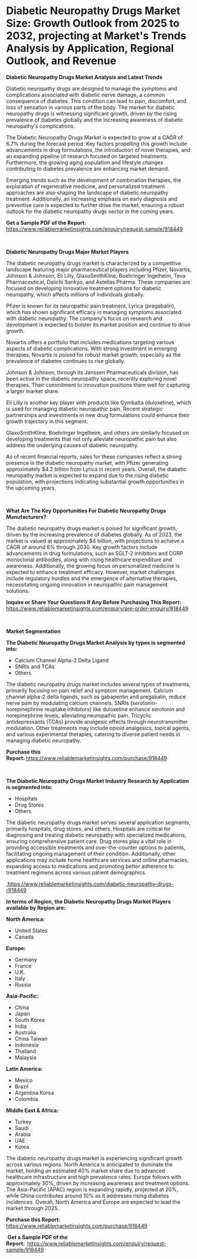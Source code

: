 <p><h1>Diabetic Neuropathy Drugs Market Size: Growth Outlook from 2025 to 2032, projecting at Market's Trends Analysis by Application, Regional Outlook, and Revenue</h1></p><p><strong>Diabetic Neuropathy Drugs Market Analysis and Latest Trends</strong></p>
<p><p>Diabetic neuropathy drugs are designed to manage the symptoms and complications associated with diabetic nerve damage, a common consequence of diabetes. This condition can lead to pain, discomfort, and loss of sensation in various parts of the body. The market for diabetic neuropathy drugs is witnessing significant growth, driven by the rising prevalence of diabetes globally and the increasing awareness of diabetic neuropathy's complications.</p><p>The Diabetic Neuropathy Drugs Market is expected to grow at a CAGR of 6.7% during the forecast period. Key factors propelling this growth include advancements in drug formulations, the introduction of novel therapies, and an expanding pipeline of research focused on targeted treatments. Furthermore, the growing aging population and lifestyle changes contributing to diabetes prevalence are enhancing market demand.</p><p>Emerging trends such as the development of combination therapies, the exploration of regenerative medicine, and personalized treatment approaches are also shaping the landscape of diabetic neuropathy treatment. Additionally, an increasing emphasis on early diagnosis and preventive care is expected to further drive the market, ensuring a robust outlook for the diabetic neuropathy drugs sector in the coming years.</p></p>
<p><strong>Get a Sample PDF of the Report:&nbsp;</strong> <a href="https://www.reliablemarketinsights.com/enquiry/request-sample/918449?utm_campaign=3133&utm_medium=2&utm_source=Github&utm_content=ia&utm_term=18042025&utm_id=diabetic-neuropathy-drugs">https://www.reliablemarketinsights.com/enquiry/request-sample/918449</a></p>
<p>&nbsp;</p>
<p><strong>Diabetic Neuropathy Drugs Major Market Players</strong></p>
<p><p>The diabetic neuropathy drugs market is characterized by a competitive landscape featuring major pharmaceutical players including Pfizer, Novartis, Johnson & Johnson, Eli Lilly, GlaxoSmithKline, Boehringer Ingelheim, Teva Pharmaceutical, Daiichi Sankyo, and Astellas Pharma. These companies are focused on developing innovative treatment options for diabetic neuropathy, which affects millions of individuals globally.</p><p>Pfizer is known for its neuropathic pain treatment, Lyrica (pregabalin), which has shown significant efficacy in managing symptoms associated with diabetic neuropathy. The company's focus on research and development is expected to bolster its market position and continue to drive growth.</p><p>Novartis offers a portfolio that includes medications targeting various aspects of diabetic complications. With strong investment in emerging therapies, Novartis is poised for robust market growth, especially as the prevalence of diabetes continues to rise globally.</p><p>Johnson & Johnson, through its Janssen Pharmaceuticals division, has been active in the diabetic neuropathy space, recently exploring novel therapies. Their commitment to innovation positions them well for capturing a larger market share.</p><p>Eli Lilly is another key player with products like Cymbalta (duloxetine), which is used for managing diabetic neuropathic pain. Recent strategic partnerships and investments in new drug formulations could enhance their growth trajectory in this segment.</p><p>GlaxoSmithKline, Boehringer Ingelheim, and others are similarly focused on developing treatments that not only alleviate neuropathic pain but also address the underlying causes of diabetic neuropathy.</p><p>As of recent financial reports, sales for these companies reflect a strong presence in the diabetic neuropathy market, with Pfizer generating approximately $4.2 billion from Lyrica in recent years. Overall, the diabetic neuropathy market is expected to expand due to the rising diabetic population, with projections indicating substantial growth opportunities in the upcoming years.</p></p>
<p>&nbsp;</p>
<p><strong>What Are The Key Opportunities For Diabetic Neuropathy Drugs Manufacturers?</strong></p>
<p><p>The diabetic neuropathy drugs market is poised for significant growth, driven by the increasing prevalence of diabetes globally. As of 2023, the market is valued at approximately $4 billion, with projections to achieve a CAGR of around 6% through 2030. Key growth factors include advancements in drug formulations, such as SGLT-2 inhibitors and CGRP monoclonal antibodies, along with rising healthcare expenditure and awareness. Additionally, the growing focus on personalized medicine is expected to enhance treatment efficacy. However, market challenges include regulatory hurdles and the emergence of alternative therapies, necessitating ongoing innovation in neuropathic pain management solutions.</p></p>
<p><strong>Inquire or Share Your Questions If Any Before Purchasing This Report:</strong> <a href="https://www.reliablemarketinsights.com/enquiry/pre-order-enquiry/918449?utm_campaign=3133&utm_medium=2&utm_source=Github&utm_content=ia&utm_term=18042025&utm_id=diabetic-neuropathy-drugs">https://www.reliablemarketinsights.com/enquiry/pre-order-enquiry/918449</a></p>
<p>&nbsp;</p>
<p><strong>Market Segmentation</strong></p>
<p><strong>The Diabetic Neuropathy Drugs Market Analysis by types is segmented into:</strong></p>
<p><ul><li>Calcium Channel Alpha-2 Delta Ligand</li><li>SNRIs and TCAs</li><li>Others</li></ul></p>
<p><p>The diabetic neuropathy drugs market includes several types of treatments, primarily focusing on pain relief and symptom management. Calcium channel alpha-2 delta ligands, such as gabapentin and pregabalin, reduce nerve pain by modulating calcium channels. SNRIs (serotonin-norepinephrine reuptake inhibitors) like duloxetine enhance serotonin and norepinephrine levels, alleviating neuropathic pain. Tricyclic antidepressants (TCAs) provide analgesic effects through neurotransmitter modulation. Other treatments may include opioid analgesics, topical agents, and various experimental therapies, catering to diverse patient needs in managing diabetic neuropathy.</p></p>
<p><strong>Purchase this Report:&nbsp;</strong><a href="https://www.reliablemarketinsights.com/purchase/918449?utm_campaign=3133&utm_medium=2&utm_source=Github&utm_content=ia&utm_term=18042025&utm_id=diabetic-neuropathy-drugs">https://www.reliablemarketinsights.com/purchase/918449</a></p>
<p>&nbsp;</p>
<p><strong>The Diabetic Neuropathy Drugs Market Industry Research by Application is segmented into:</strong></p>
<p><ul><li>Hospitals</li><li>Drug Stores</li><li>Others</li></ul></p>
<p><p>The diabetic neuropathy drugs market serves several application segments, primarily hospitals, drug stores, and others. Hospitals are critical for diagnosing and treating diabetic neuropathy with specialized medications, ensuring comprehensive patient care. Drug stores play a vital role in providing accessible treatments and over-the-counter options to patients, facilitating ongoing management of their condition. Additionally, other applications may include home healthcare services and online pharmacies, expanding access to medications and promoting better adherence to treatment regimens across various patient demographics.</p></p>
<p><a href="https://www.reliablemarketinsights.com/diabetic-neuropathy-drugs-r918449?utm_campaign=3133&utm_medium=2&utm_source=Github&utm_content=ia&utm_term=18042025&utm_id=diabetic-neuropathy-drugs">&nbsp;https://www.reliablemarketinsights.com/diabetic-neuropathy-drugs-r918449</a></p>
<p><strong>In terms of Region, the Diabetic Neuropathy Drugs Market Players available by Region are:</strong></p>
<p>
    <p> <strong> North America: </strong>
        <ul>
            <li>United States</li>
            <li>Canada</li>
        </ul>
        </p> 
    <p> <strong> Europe: </strong>
        <ul>
            <li>Germany</li>
            <li>France</li>
            <li>U.K.</li>
            <li>Italy</li>
            <li>Russia</li>
        </ul>
        </p> 
    <p> <strong> Asia-Pacific: </strong>
        <ul>
            <li>China</li>
            <li>Japan</li>
            <li>South Korea</li>
            <li>India</li>
            <li>Australia</li>
            <li>China Taiwan</li>
            <li>Indonesia</li>
            <li>Thailand</li>
            <li>Malaysia</li>
        </ul>
        </p> 
    <p> <strong> Latin America: </strong>
        <ul>
            <li>Mexico</li>
            <li>Brazil</li>
            <li>Argentina Korea</li>
            <li>Colombia</li>
        </ul>
        </p> 
    <p> <strong> Middle East & Africa: </strong>
        <ul>
            <li>Turkey</li>
            <li>Saudi</li>
            <li>Arabia</li>
            <li>UAE</li>
            <li>Korea</li>
        </ul>
    </p>
    </p>
<p><p>The diabetic neuropathy drugs market is experiencing significant growth across various regions. North America is anticipated to dominate the market, holding an estimated 40% market share due to advanced healthcare infrastructure and high prevalence rates. Europe follows with approximately 30%, driven by increasing awareness and treatment options. The Asia-Pacific (APAC) region is expanding rapidly, projected at 20%, while China contributes around 10% as it addresses rising diabetes incidences. Overall, North America and Europe are expected to lead the market through 2025.</p></p>
<p><strong>Purchase this Report: </strong><a href="https://www.reliablemarketinsights.com/purchase/918449?utm_campaign=3133&utm_medium=2&utm_source=Github&utm_content=ia&utm_term=18042025&utm_id=diabetic-neuropathy-drugs">https://www.reliablemarketinsights.com/purchase/918449</a></p>
<p>&nbsp;<strong>Get a Sample PDF of the Report:&nbsp;&nbsp;</strong><a href="https://www.reliablemarketinsights.com/enquiry/request-sample/918449?utm_campaign=3133&utm_medium=2&utm_source=Github&utm_content=ia&utm_term=18042025&utm_id=diabetic-neuropathy-drugs">https://www.reliablemarketinsights.com/enquiry/request-sample/918449</a></p>
<p><strong></strong></p>
<p><p></p><p></p><p></p></p>